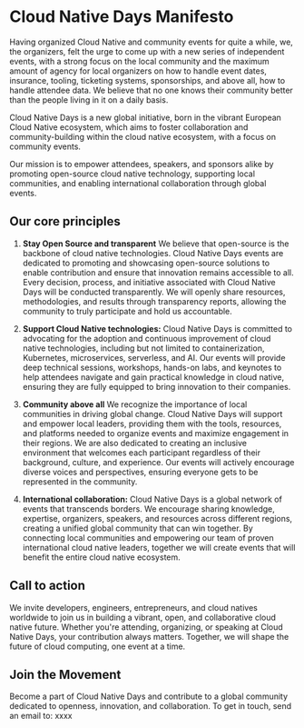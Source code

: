 # Cloud Native Days Manifesto

Having organized Cloud Native and community events for quite a while, we, the organizers, felt the urge to come up with a new series of independent events, with a strong focus on the local community and the maximum amount of agency for local organizers on how to handle event dates, insurance, tooling, ticketing systems, sponsorships, and above all, how to handle attendee data. We believe that no one knows their community better than the people living in it on a daily basis.

Cloud Native Days is a new global initiative, born in the vibrant European Cloud Native ecosystem, which aims to foster collaboration and community-building within the cloud native ecosystem, with a focus on community events.

Our mission is to empower attendees, speakers, and sponsors alike by promoting open-source cloud native technology, supporting local communities, and enabling international collaboration through global events.

## Our core principles

1. **Stay Open Source and transparent**
   We believe that open-source is the backbone of cloud native technologies. Cloud Native Days events are dedicated to promoting and showcasing open-source solutions to enable contribution and ensure that innovation remains accessible to all.
   Every decision, process, and initiative associated with Cloud Native Days will be conducted transparently. We will openly share resources, methodologies, and results through transparency reports, allowing the community to truly participate and hold us accountable.

2. **Support Cloud Native technologies:**
   Cloud Native Days is committed to advocating for the adoption and continuous improvement of cloud native technologies, including but not limited to containerization, Kubernetes, microservices, serverless, and AI.
   Our events will provide deep technical sessions, workshops, hands-on labs, and keynotes to help attendees navigate and gain practical knowledge in cloud native, ensuring they are fully equipped to bring innovation to their companies.

3. **Community above all**
   We recognize the importance of local communities in driving global change. Cloud Native Days will support and empower local leaders, providing them with the tools, resources, and platforms needed to organize events and maximize engagement in their regions.
   We are also dedicated to creating an inclusive environment that welcomes each participant regardless of their background, culture, and experience. Our events will actively encourage diverse voices and perspectives, ensuring everyone gets to be represented in the community.

4. **International collaboration:**
   Cloud Native Days is a global network of events that transcends borders. We encourage sharing knowledge, expertise, organizers, speakers, and resources across different regions, creating a unified global community that can win together.
   By connecting local communities and empowering our team of proven international cloud native leaders, together we will create events that will benefit the entire cloud native ecosystem.

## Call to action

We invite developers, engineers, entrepreneurs, and cloud natives worldwide to join us in building a vibrant, open, and collaborative cloud native future. Whether you're attending, organizing, or speaking at Cloud Native Days, your contribution always matters. Together, we will shape the future of cloud computing, one event at a time.

## Join the Movement

Become a part of Cloud Native Days and contribute to a global community dedicated to openness, innovation, and collaboration.
To get in touch, send an email to: xxxx
